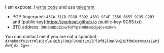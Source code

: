 I am expboat.
I [write code](https://github.com/expboat) and use [telegram](https://telegram.me/expboat).


* PGP fingerprint: `43CA 31CD F88B 5892 4331
9F4F 2556 6655 9C95 C2B3` and [public key](https://expboat.github.io
/public-key-9C95.txt)
* BTC address: `39H5mQDoZzvwTQTYpYH9hHmb3yqCe4zGwn`

You can contact me if you are not a spambot: `dXNpbmdfX2VtYWlsOjxleHBib2F0W2F0XXBtLm1lPl9fd2l0aF9wZ3BfdW50aWxsXzIwMjAwNjAx
Cg==`
